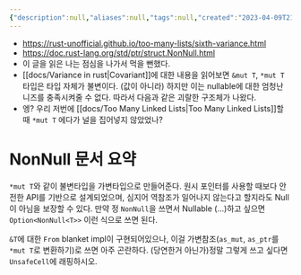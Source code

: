 ```yaml
---
{"description":null,"aliases":null,"tags":null,"created":"2023-04-09T21:46:25","updated":"2023-07-15T21:33:04","title":"NonNull type in rust","dg-publish":true,"permalink":"/docs/NonNull type in rust/","dgPassFrontmatter":true}
---
```


- https://rust-unofficial.github.io/too-many-lists/sixth-variance.html
- https://doc.rust-lang.org/std/ptr/struct.NonNull.html
- 이 글을 읽은 나는 점심을 나가서 먹을 뻔했다.
- [[docs/Variance in rust\|Covariant]]에 대한 내용을 읽어보면 `&mut T`, `*mut T` 타입은 타입 자체가 불변이다. (값이 아니라) 하지만 이는 nullable에 대한 엄청난 니즈를 충족시켜줄 수 없다. 따라서 다음과 같은 괴랄한 구조체가 나왔다.
- 엥? 우리 저번에 [[docs/Too Many Linked Lists\|Too Many Linked Lists]]할 때 `*mut T` 에다가 널을 집어넣지 않았었나?

# NonNull 문서 요약

`*mut T`와 같이 불변타입을 가변타입으로 만들어준다. 원시 포인터를 사용할 때보다 안전한 API를 기반으로 설계되었으며, 심지어 역참조가 일어나지 않는다고 할지라도 Null이 아님을 보장할 수 있다. 만약 정 `NonNull`을 쓰면서 Nullable (...)하고 싶으면 `Option<NonNull<T>>` 이런 식으로 쓰면 된다.

`&T`에 대한 `From` blanket impl이 구현되어있으나, 이걸 가변참조(`as_mut`, `as_ptr`를 `*mut T`로 변환하기)로 쓰면 아주 곤란하다. (당연한거 아닌가)정말 그렇게 쓰고 싶다면 `UnsafeCell`에 래핑하시오.

